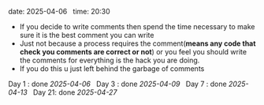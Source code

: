 date: 2025-04-06  
time: 20:30  

- If you decide to write comments then spend the time necessary to make sure it is the best comment you can write
-  Just not because a process requires the comment(**means any code that check you comments are correct or not**) or you feel you should write the comments for everything is the hack you are doing.
- If you do this u just left behind the garbage of comments

Day 1 : done *2025-04-06*  
Day 3 : done *2025-04-09*  
Day 7 : done *2025-04-13*  
Day 21: done *2025-04-27*